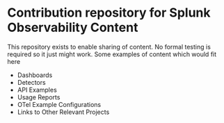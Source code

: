 # Contribution repository for Splunk Observability Content

This repository exists to enable sharing of content. No formal testing is
required so it just might work. Some examples of content which would fit here

* Dashboards
* Detectors
* API Examples
* Usage Reports
* OTel Example Configurations
* Links to Other Relevant Projects
